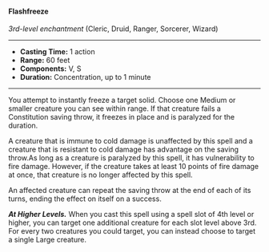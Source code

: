 #### Flashfreeze
*3rd-level enchantment* (Cleric, Druid, Ranger, Sorcerer, Wizard)
___
- **Casting Time:** 1 action
- **Range:** 60 feet
- **Components:** V, S
- **Duration:** Concentration, up to 1 minute
---
You attempt to instantly freeze a target solid. Choose one Medium or smaller creature you can see within range. If that creature fails a Constitution saving throw, it freezes in place and is paralyzed for the duration.

A creature that is immune to cold damage is unaffected by this spell and a creature that is resistant to cold damage has advantage on the saving throw.As long as a creature is paralyzed by this spell, it has vulnerability to fire damage. However, if the creature takes at least 10 points of fire damage at once, that creature is no longer affected by this spell.

An affected creature can repeat the saving throw at the end of each of its turns, ending the effect on itself on a success.

***At Higher Levels.*** When you cast this spell using a spell slot of 4th level or higher, you can target one additional creature for each slot level above 3rd. For every two creatures you could target, you can instead choose to target a single Large creature.

